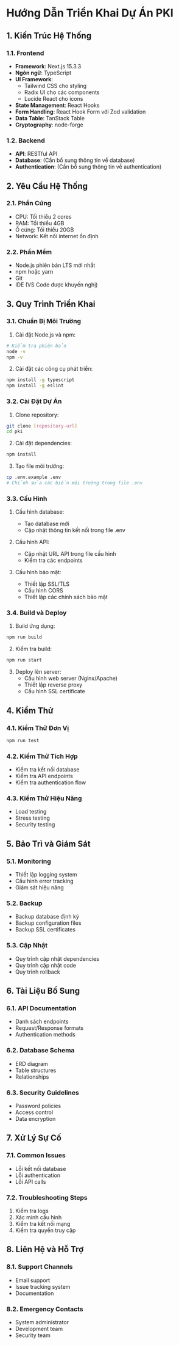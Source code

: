 # Hướng Dẫn Triển Khai Dự Án PKI

## 1. Kiến Trúc Hệ Thống

### 1.1. Frontend
- **Framework**: Next.js 15.3.3
- **Ngôn ngữ**: TypeScript
- **UI Framework**: 
  - Tailwind CSS cho styling
  - Radix UI cho các components
  - Lucide React cho icons
- **State Management**: React Hooks
- **Form Handling**: React Hook Form với Zod validation
- **Data Table**: TanStack Table
- **Cryptography**: node-forge

### 1.2. Backend
- **API**: RESTful API
- **Database**: (Cần bổ sung thông tin về database)
- **Authentication**: (Cần bổ sung thông tin về authentication)

## 2. Yêu Cầu Hệ Thống

### 2.1. Phần Cứng
- CPU: Tối thiểu 2 cores
- RAM: Tối thiểu 4GB
- Ổ cứng: Tối thiểu 20GB
- Network: Kết nối internet ổn định

### 2.2. Phần Mềm
- Node.js phiên bản LTS mới nhất
- npm hoặc yarn
- Git
- IDE (VS Code được khuyến nghị)

## 3. Quy Trình Triển Khai

### 3.1. Chuẩn Bị Môi Trường
1. Cài đặt Node.js và npm:
```bash
# Kiểm tra phiên bản
node -v
npm -v
```

2. Cài đặt các công cụ phát triển:
```bash
npm install -g typescript
npm install -g eslint
```

### 3.2. Cài Đặt Dự Án
1. Clone repository:
```bash
git clone [repository-url]
cd pki
```

2. Cài đặt dependencies:
```bash
npm install
```

3. Tạo file môi trường:
```bash
cp .env.example .env
# Chỉnh sửa các biến môi trường trong file .env
```

### 3.3. Cấu Hình
1. Cấu hình database:
   - Tạo database mới
   - Cập nhật thông tin kết nối trong file .env

2. Cấu hình API:
   - Cập nhật URL API trong file cấu hình
   - Kiểm tra các endpoints

3. Cấu hình bảo mật:
   - Thiết lập SSL/TLS
   - Cấu hình CORS
   - Thiết lập các chính sách bảo mật

### 3.4. Build và Deploy
1. Build ứng dụng:
```bash
npm run build
```

2. Kiểm tra build:
```bash
npm run start
```

3. Deploy lên server:
   - Cấu hình web server (Nginx/Apache)
   - Thiết lập reverse proxy
   - Cấu hình SSL certificate

## 4. Kiểm Thử

### 4.1. Kiểm Thử Đơn Vị
```bash
npm run test
```

### 4.2. Kiểm Thử Tích Hợp
- Kiểm tra kết nối database
- Kiểm tra API endpoints
- Kiểm tra authentication flow

### 4.3. Kiểm Thử Hiệu Năng
- Load testing
- Stress testing
- Security testing

## 5. Bảo Trì và Giám Sát

### 5.1. Monitoring
- Thiết lập logging system
- Cấu hình error tracking
- Giám sát hiệu năng

### 5.2. Backup
- Backup database định kỳ
- Backup configuration files
- Backup SSL certificates

### 5.3. Cập Nhật
- Quy trình cập nhật dependencies
- Quy trình cập nhật code
- Quy trình rollback

## 6. Tài Liệu Bổ Sung

### 6.1. API Documentation
- Danh sách endpoints
- Request/Response formats
- Authentication methods

### 6.2. Database Schema
- ERD diagram
- Table structures
- Relationships

### 6.3. Security Guidelines
- Password policies
- Access control
- Data encryption

## 7. Xử Lý Sự Cố

### 7.1. Common Issues
- Lỗi kết nối database
- Lỗi authentication
- Lỗi API calls

### 7.2. Troubleshooting Steps
1. Kiểm tra logs
2. Xác minh cấu hình
3. Kiểm tra kết nối mạng
4. Kiểm tra quyền truy cập

## 8. Liên Hệ và Hỗ Trợ

### 8.1. Support Channels
- Email support
- Issue tracking system
- Documentation

### 8.2. Emergency Contacts
- System administrator
- Development team
- Security team 